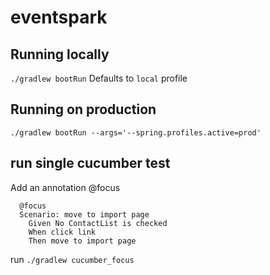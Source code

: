 # eventspark

## Running locally
`./gradlew bootRun` Defaults to `local` profile

## Running on production
`./gradlew bootRun --args='--spring.profiles.active=prod'`

## run single cucumber test
Add an annotation @focus
```
  @focus
  Scenario: move to import page
    Given No ContactList is checked
    When click link
    Then move to import page
 ```
run `./gradlew cucumber_focus`


